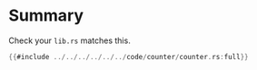 # Summary
Check your `lib.rs` matches this.

```rust
{{#include ../../../../../../code/counter/counter.rs:full}}
```
